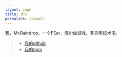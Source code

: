 ```yaml
---
layout: page
title: 关于
permalink: /about/
---
```


我，Mr.Raindrop，一个FEer，偶尔做游戏，非典型技术宅。

> * [我的github](http://github.com/MrRaindrop)
> * [我的npm](https://www.npmjs.org/~mr.raindrop)